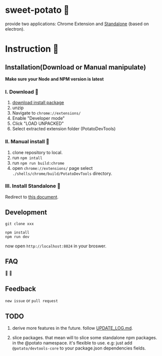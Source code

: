 # sweet-potato :sweet_potato:

provide two applications: Chrome Extension and [Standalone](./shells/electron/README.md) (based on electron).

# Instruction :christmas_tree:

## Installation(Download or Manual manipulate)

**Make sure your Node and NPM version is latest**

### I. Download :jack_o_lantern:

1. [download install package](https://sweet-potato-devtools-chrome.now.sh/PotatoDevTools.zip)
2. unzip
3. Navigate to `chrome://extensions/`
4. Enable "Developer mode"
5. Click "LOAD UNPACKED"
6. Select extracted extension folder (PotatoDevTools)

### II. Manual install :ghost:

1. clone repository to local.
2. run `npm intall`
3. run `npm run build:chrome`
4. open `chrome://extensions/` page select `./shells/chrome/build/PotatoDevTools` directory.

### III. Install Standalone :gift:

Redirect to [this document](./shells/electron/README.md).

## Development

~~~
git clone xxx
~~~

~~~
npm install
npm run dev
~~~

now open `http://localhost:8024` in your broswer.

## FAQ

:jack_o_lantern:
:snail:

## Feedback

`new issue` or `pull request`

## TODO

1. derive more features in the future. follow [UPDATE_LOG.md](./UPDATE_LOG.md).

2. slice packages. that mean will to slice some standalone npm packages. in the @potato namespace. it's flexible to use.
e.g: just add `@potato/devtools-core` to your package.json dependencies fields.